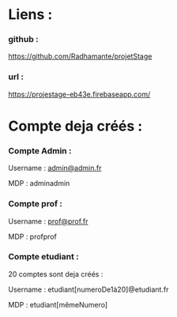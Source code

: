 # Liens : 

### github :

https://github.com/Radhamante/projetStage

### url :

https://projestage-eb43e.firebaseapp.com/



# Compte deja créés :

### Compte Admin :

Username : admin@admin.fr 

MDP : adminadmin

### Compte prof :

Username : prof@prof.fr 

MDP : profprof

### Compte etudiant : 

20 comptes sont deja créés : 

Username : etudiant[numeroDe1à20]@etudiant.fr 

MDP : etudiant[mêmeNumero]